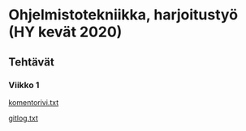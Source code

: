 # Ohjelmistotekniikka, harjoitustyö (HY kevät 2020)
## Tehtävät
### Viikko 1
[komentorivi.txt](https://github.com/AgdaHTH/matkalasku/blob/master/laskarit/viikko1/komentorivi.txt)

[gitlog.txt](https://github.com/AgdaHTH/matkalasku/blob/master/laskarit/viikko1/gitlog.txt)


